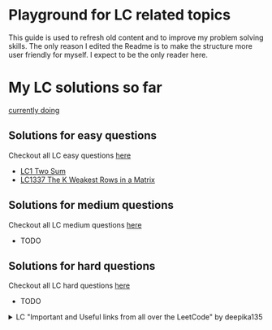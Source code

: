 # Playground for LC related topics

This guide is used to refresh old content and to improve my problem solving skills. The only reason I edited the Readme is to make the structure more user friendly for myself. I expect to be the only reader here.

# My LC solutions so far

[currently doing](leetcodeJava/easy.md)

## Solutions for easy questions

Checkout all LC easy questions [here](https://leetcode.com/problemset/all/?difficulty=EASY)
- [LC1 Two Sum](https://leetcode.com/problems/two-sum/) 
- [LC1337 The K Weakest Rows in a Matrix](https://leetcode.com/problems/the-k-weakest-rows-in-a-matrix/)

## Solutions for medium questions

Checkout all LC medium questions [here](https://leetcode.com/problemset/all/?difficulty=MEDIUM)
- TODO

## Solutions for hard questions

Checkout all LC hard questions [here](https://leetcode.com/problemset/all/?difficulty=HARD)
- TODO

<details>
<summary>LC "Important and Useful links from all over the LeetCode" by deepika135</summary>

- LC suggested notes by the user deepika135 for new users.
- Check the guide on LC by clicking [here](https://leetcode.com/discuss/general-discussion/665604/Important-and-Useful-links-from-all-over-the-LeetCode)
- Big thanks to all the contributors from LC for creating this great guide!

    <details>
    <summary>"How to use LeetCode" section</summary>

    * [How to use Leetcode efficiently and effectively by beginners by @megaspazz](https://leetcode.com/discuss/career/450215/How-to-use-LeetCode-to-help-yourself-efficiently-and-effectively-(for-beginners))
        * suggested using [algorithms](https://leetcode.com/problemset/algorithms/)
    * [How to effectively use LeetCode to prepare for interviews!! by @Pooja0406](https://leetcode.com/discuss/career/449135/How-to-effectively-use-LeetCode-to-prepare-for-interviews)
        * suggested [easy questions](https://leetcode.com/list/xix1yu51/) and [medium questions](https://leetcode.com/list/xixy4dq7/), see my current Solutions and the question lists below
    * [Interview preparation study plan using leetcode (Leetcode's pick) by @amit_gupta10](https://leetcode.com/discuss/interview-question/1098600/TOPICS-WHICH-YOU-CAN'T-SKIP-or-INTERVIEW-PREPARATION-or-STUDY-PLAN)
        * TODO

    </details>

    <details>
    <summary>Recommended easy question list "How to effectively use LeetCode to prepare for interviews" by @Pooja0406</summary>

    - [Complete Pooja0406 easy quetion list](https://leetcode.com/list/xix1yu51/):
        - [LC13 Roman to Integer](https://leetcode.com/problems/roman-to-integer/)
        - [LC20 Valid Parentheses](https://leetcode.com/problems/valid-parentheses/)
        - [LC21 Merge Two Sorted Lists](https://leetcode.com/problems/merge-two-sorted-lists/)
        - [LC53 Maximum Subarray](https://leetcode.com/problems/maximum-subarray/)
        - [LC88 Merge Sorted Array](https://leetcode.com/problems/merge-sorted-array/)
        - [LC141 Linked List Cycle](https://leetcode.com/problems/linked-list-cycle/)
        - [LC155 Min Stack](https://leetcode.com/problems/min-stack/)
        - [LC160 Intersection of Two Linked Lists](https://leetcode.com/problems/intersection-of-two-linked-lists/)
        - [LC169 Majority Element](https://leetcode.com/problems/majority-element/)
        - [LC172 Factorial Trailing Zeroes](https://leetcode.com/problems/factorial-trailing-zeroes/) actually Medium
        - [LC189 Rotate Array](https://leetcode.com/problems/rotate-array/) actually Medium
        - [LC198 House Robber](https://leetcode.com/problems/house-robber/) actually Medium
        - [LC202 Happy Number](https://leetcode.com/problems/happy-number/)
        - [LC204 Count Primes](https://leetcode.com/problems/count-primes/) actually Medium
        - [LC205 Isomorphic Strings](https://leetcode.com/problems/isomorphic-strings/)
        - [LC226 Invert Binary Tree](https://leetcode.com/problems/invert-binary-tree/)
        - [LC242 Valid Anagram](https://leetcode.com/problems/valid-anagram/)
        - [LC371 Sum of Two Integers](https://leetcode.com/problems/sum-of-two-integers/) actually Medium
        - [LC448 Find All Numbers Disappeared in an Array](https://leetcode.com/problems/find-all-numbers-disappeared-in-an-array/)
        - [LC557 Reverse Words in a String III](https://leetcode.com/problems/reverse-words-in-a-string-iii/)
        - [LC572 Subtree of Another Tree](https://leetcode.com/problems/subtree-of-another-tree/)
        - [LC605 Can Place Flowers](https://leetcode.com/problems/can-place-flowers/)
        - [LC617 Merge Two Binary Trees](https://leetcode.com/problems/merge-two-binary-trees/)
        - [LC665 Non-decreasing Array](https://leetcode.com/problems/non-decreasing-array/) actually Medium
        - [LC669 Trim a Binary Search Tree](https://leetcode.com/problems/trim-a-binary-search-tree/) actually Medium
        - [LC674 Longest Continuous Increasing Subsequence](https://leetcode.com/problems/longest-continuous-increasing-subsequence/)
        - [LC589 N-ary Tree Preorder Traversal](https://leetcode.com/problems/n-ary-tree-preorder-traversal/)
        - [LC703 Kth Largest Element in a Stream](https://leetcode.com/problems/kth-largest-element-in-a-stream/)
        - [LC705 Design HashSet](https://leetcode.com/problems/design-hashset/)
        - [LC849 Maximize Distance to Closest Person](https://leetcode.com/problems/maximize-distance-to-closest-person/) actually Medium
        - [LC852 Peak Index in a Mountain Array](https://leetcode.com/problems/peak-index-in-a-mountain-array/)
        - [LC1160 Find Words That Can Be Formed by Characters](https://leetcode.com/problems/find-words-that-can-be-formed-by-characters/)

    </details>

    <details>
    <summary>recommended medium question list "How to effectively use LeetCode to prepare for interviews" by @Pooja0406</summary>

    - [Complete Pooja0406 medium question list](https://leetcode.com/list/xixy4dq7/):
        - [LC3 Longest Substring Without Repeating Characters](https://leetcode.com/problems/longest-substring-without-repeating-characters/)
        - [LC5 Longest Palindromic Substring](https://leetcode.com/problems/longest-palindromic-substring/)
        - [LC11 Container With Most Water](https://leetcode.com/problems/container-with-most-water/)
        - [LC17 Letter Combinations of a Phone Number](https://leetcode.com/problems/letter-combinations-of-a-phone-number/)
        - [LC22 Generate Parentheses](https://leetcode.com/problems/generate-parentheses/)
        - [LC24 Swap Nodes in Pairs](https://leetcode.com/problems/swap-nodes-in-pairs/)
        - [LC29 Divide Two Integers](https://leetcode.com/problems/divide-two-integers/)
        - [LC31 Next Permutation](https://leetcode.com/problems/next-permutation/)
        - [LC33 Search in Rotated Sorted Array](https://leetcode.com/problems/search-in-rotated-sorted-array/)
        - [LC46 Permutations](https://leetcode.com/problems/permutations/)
        - [LC48 Rotate Image](https://leetcode.com/problems/rotate-image/)
        - [LC49 Group Anagrams](https://leetcode.com/problems/group-anagrams/)
        - [LC56 Merge Intervals](https://leetcode.com/problems/merge-intervals/)
        - [LC75 Sort Colors](https://leetcode.com/problems/sort-colors/)
        - [LC94 Binary Tree Inorder Traversal](https://leetcode.com/problems/binary-tree-inorder-traversal/) actually easy
        - [LC102 Binary Tree Level Order Traversal](https://leetcode.com/problems/binary-tree-level-order-traversal/)
        - [LC106 Construct Binary Tree from Inorder and Postorder Traversal](https://leetcode.com/problems/construct-binary-tree-from-inorder-and-postorder-traversal/)
        - [LC117 Populating Next Right Pointers in Each Node II](https://leetcode.com/problems/populating-next-right-pointers-in-each-node-ii/)
        - [LC137 Single Number II](https://leetcode.com/problems/single-number-ii/)
        - [LC138 Copy List with Random Pointer](https://leetcode.com/problems/copy-list-with-random-pointer/)
        - [LC142 Linked List Cycle II](https://leetcode.com/problems/linked-list-cycle-ii/)
        - [LC146 LRU Cache](https://leetcode.com/problems/lru-cache/)
        - [LC147 Insertion Sort List](https://leetcode.com/problems/insertion-sort-list/)
        - [LC148 Sort List](https://leetcode.com/problems/sort-list/)
        - [LC151 Reverse Words in a String](https://leetcode.com/problems/reverse-words-in-a-string/)
        - [LC166 Fraction to Recurring Decimal](https://leetcode.com/problems/fraction-to-recurring-decimal/)
        - [LC179 Largest Number](https://leetcode.com/problems/largest-number/)
        - [LC200 Number of Islands](https://leetcode.com/problems/number-of-islands/)
        - [LC207 Course Schedule](https://leetcode.com/problems/course-schedule/)
        - [LC208 Implement Trie (Prefix Tree)](https://leetcode.com/problems/implement-trie-prefix-tree/)
        - [LC210 Course Schedule II](https://leetcode.com/problems/course-schedule-ii/)
        - [LC213 House Robber II](https://leetcode.com/problems/house-robber-ii/)
        - [LC215 Kth Largest Element in an Array](https://leetcode.com/problems/kth-largest-element-in-an-array/)
        - [LC216 Combination Sum III](https://leetcode.com/problems/combination-sum-iii/)
        - [LC230 Kth Smallest Element in a BST](https://leetcode.com/problems/kth-smallest-element-in-a-bst/)
        - [LC236 Lowest Common Ancestor of a Binary Tree](https://leetcode.com/problems/lowest-common-ancestor-of-a-binary-tree/)
        - [LCx find the celebrity](https://leetcode.com/problems/find-the-celebrity/) LOCKED
        - [LC289 Game of Life](https://leetcode.com/problems/game-of-life/)
        - [LC300 Longest Increasing Subsequence](https://leetcode.com/problems/longest-increasing-subsequence/)
        - [LC304 Range Sum Query 2D - Immutable](https://leetcode.com/problems/range-sum-query-2d-immutable/)
        - [LC328 Odd Even Linked List](https://leetcode.com/problems/odd-even-linked-list/)
        - [LC338 Counting Bits](https://leetcode.com/problems/counting-bits/) actually easy
        - [LC347 Top K Frequent Elements](https://leetcode.com/problems/top-k-frequent-elements/)
        - [LC355 Design Twitter](https://leetcode.com/problems/design-twitter/)
        - [LC377 Combination Sum IV](https://leetcode.com/problems/combination-sum-iv/)
        - [LC417 Pacific Atlantic Water Flow](https://leetcode.com/problems/pacific-atlantic-water-flow/)
        - [LC421 Maximum XOR of Two Numbers in an Array](https://leetcode.com/problems/maximum-xor-of-two-numbers-in-an-array/)
        - [LC424 Longest Repeating Character Replacement](https://leetcode.com/problems/longest-repeating-character-replacement/)
        - [LCx sequence reconstruction](https://leetcode.com/problems/sequence-reconstruction/) LOCKED
        - [LC454 4Sum II](https://leetcode.com/problems/4sum-ii/)
        - [LC516 Longest Palindromic Subsequence](https://leetcode.com/problems/longest-palindromic-subsequence/)
        - [LC525 Contiguous Array](https://leetcode.com/problems/contiguous-array/)
        - [LC529 Minesweeper](https://leetcode.com/problems/minesweeper/)
        - [LC658 Find K Closest Elements](https://leetcode.com/problems/find-k-closest-elements/)
        - [LC763 Partition Labels](https://leetcode.com/problems/partition-labels/)
        - [LC767 Reorganize String](https://leetcode.com/problems/reorganize-string/)
        - [LC907 Sum of Subarray Minimums](https://leetcode.com/problems/sum-of-subarray-minimums/)
        - [LC1171 Remove Zero Sum Consecutive Nodes from Linked List](https://leetcode.com/problems/remove-zero-sum-consecutive-nodes-from-linked-list/)
        - [LC1438 Longest Continuous Subarray With Absolute Diff Less Than or Equal to Limit](https://leetcode.com/problems/longest-continuous-subarray-with-absolute-diff-less-than-or-equal-to-limit/)

    </details>

</details>
